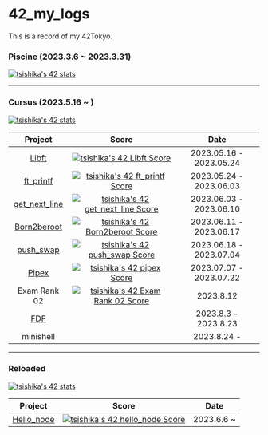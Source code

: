 # 42_my_logs

This is a record of my 42Tokyo.

### Piscine (2023.3.6 ~ 2023.3.31)

[![tsishika's 42 stats](https://badge42.vercel.app/api/v2/clisj76ld001108l1qb24uba8/stats?cursusId=9&coalitionId=62)](https://github.com/JaeSeoKim/badge42)

---
### Cursus (2023.5.16 ~ )

[![tsishika's 42 stats](https://badge42.vercel.app/api/v2/clisj76ld001108l1qb24uba8/stats?cursusId=21&coalitionId=307)](https://github.com/JaeSeoKim/badge42)

| Project | Score | Date |
| :---: | :---: | :---: |
| [Libft](https://github.com/Ishi-eenn/Libft) | [![tsishika's 42 Libft Score](https://badge42.vercel.app/api/v2/clisj76ld001108l1qb24uba8/project/3093808)](https://github.com/JaeSeoKim/badge42) | 2023.05.16 - 2023.05.24 |
| [ft_printf](https://github.com/Ishi-eenn/ft_printf) | [![tsishika's 42 ft_printf Score](https://badge42.vercel.app/api/v2/clisj76ld001108l1qb24uba8/project/3101674)](https://github.com/JaeSeoKim/badge42) | 2023.05.24 - 2023.06.03 |
| [get_next_line](https://github.com/Ishi-eenn/get_next_line) | [![tsishika's 42 get_next_line Score](https://badge42.vercel.app/api/v2/clisj76ld001108l1qb24uba8/project/3101675)](https://github.com/JaeSeoKim/badge42) | 2023.06.03 - 2023.06.10 |
| [Born2beroot](https://github.com/Ishi-eenn/Born2beroot) | [![tsishika's 42 Born2beroot Score](https://badge42.vercel.app/api/v2/clisj76ld001108l1qb24uba8/project/3101676)](https://github.com/JaeSeoKim/badge42) | 2023.06.11 - 2023.06.17 |
| [push_swap](https://github.com/Ishi-eenn/push_swap)| [![tsishika's 42 push_swap Score](https://badge42.vercel.app/api/v2/clisj76ld001108l1qb24uba8/project/3124584)](https://github.com/JaeSeoKim/badge42) | 2023.06.18 - 2023.07.04 |
| [Pipex](https://github.com/Ishi-eenn/Pipex)| [![tsishika's 42 pipex Score](https://badge42.vercel.app/api/v2/clisj76ld001108l1qb24uba8/project/3188117)](https://github.com/JaeSeoKim/badge42) | 2023.07.07 - 2023.07.22 |
| Exam Rank 02 | [![tsishika's 42 Exam Rank 02 Score](https://badge42.vercel.app/api/v2/clisj76ld001108l1qb24uba8/project/3124582)](https://github.com/JaeSeoKim/badge42) | 2023.8.12  |
| [FDF](https://github.com/Ishi-eenn/FDF) |  | 2023.8.3 - 2023.8.23 |
| minishell |  | 2023.8.24 - |

---
### Reloaded

[![tsishika's 42 stats](https://badge42.vercel.app/api/v2/clisj76ld001108l1qb24uba8/stats?cursusId=28&coalitionId=piscine)](https://github.com/JaeSeoKim/badge42)

| Project | Score | Date |
| :---: | :---: | :---: |
| [Hello_node]() | [![tsishika's 42 hello_node Score](https://badge42.vercel.app/api/v2/clisj76ld001108l1qb24uba8/project/3110700)](https://github.com/JaeSeoKim/badge42) | 2023.6.6 ~ |

